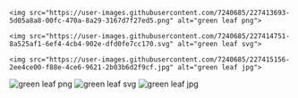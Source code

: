 ```
<img src="https://user-images.githubusercontent.com/7240685/227413693-5d05a8a8-00fc-470a-8a29-3167d7f27ed5.png" alt="green leaf png">

<img src="https://user-images.githubusercontent.com/7240685/227414751-8a525af1-6ef4-4cb4-902e-dfd0fe7cc170.svg" alt="green leaf svg">

<img src="https://user-images.githubusercontent.com/7240685/227415156-2ee4ce00-f88e-4ce6-9621-2b03b6d2f9cf.jpg" alt="green leaf jpg">
```

<img src="https://user-images.githubusercontent.com/7240685/227413693-5d05a8a8-00fc-470a-8a29-3167d7f27ed5.png" alt="green leaf png">

<img src="https://user-images.githubusercontent.com/7240685/227414751-8a525af1-6ef4-4cb4-902e-dfd0fe7cc170.svg" alt="green leaf svg">

<img src="https://user-images.githubusercontent.com/7240685/227415156-2ee4ce00-f88e-4ce6-9621-2b03b6d2f9cf.jpg" alt="green leaf jpg">
